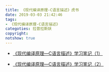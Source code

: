 ```yaml
---
title: 《现代编译原理-C语言描述》虎书
date: 2019-03-03 21:42:46
tags:
- 《现代编译原理-C语言描述》
categoties: 拉普拉斯妖
copyright:
notshow: true
---
```

+ [《现代编译原理—C语言描述》学习笔记（1）](http://jinzhnegxu.online/2019/02/28/《现代编译原理-C语言描述》（1）/)

+ [《现代编译原理—C语言描述》学习笔记（2）](http://jinzhnegxu.online/2019/03/14/《现代编译原理-C语言描述》（2）/)